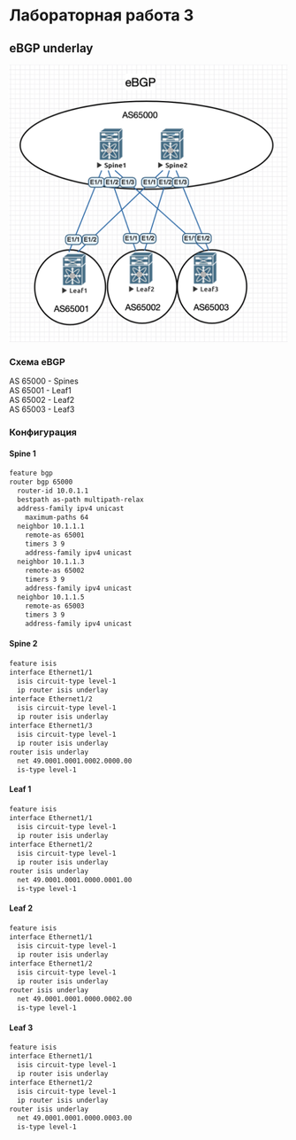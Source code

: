 # Лабораторная работа 3
## eBGP underlay
![Схема сети](net.png "Схема сети")
### Схема eBGP
AS 65000 - Spines<br>
AS 65001 - Leaf1<br>
AS 65002 - Leaf2<br>
AS 65003 - Leaf3
### Конфигурация
#### Spine 1
    feature bgp
    router bgp 65000
      router-id 10.0.1.1
      bestpath as-path multipath-relax
      address-family ipv4 unicast
        maximum-paths 64
      neighbor 10.1.1.1
        remote-as 65001
        timers 3 9
        address-family ipv4 unicast
      neighbor 10.1.1.3
        remote-as 65002
        timers 3 9
        address-family ipv4 unicast
      neighbor 10.1.1.5
        remote-as 65003
        timers 3 9
        address-family ipv4 unicast
#### Spine 2
    feature isis
    interface Ethernet1/1
      isis circuit-type level-1
      ip router isis underlay
    interface Ethernet1/2
      isis circuit-type level-1
      ip router isis underlay
    interface Ethernet1/3
      isis circuit-type level-1
      ip router isis underlay
    router isis underlay
      net 49.0001.0001.0002.0000.00
      is-type level-1 
#### Leaf 1
    feature isis
    interface Ethernet1/1
      isis circuit-type level-1
      ip router isis underlay
    interface Ethernet1/2
      isis circuit-type level-1
      ip router isis underlay
    router isis underlay
      net 49.0001.0001.0000.0001.00
      is-type level-1 
#### Leaf 2
    feature isis
    interface Ethernet1/1
      isis circuit-type level-1
      ip router isis underlay
    interface Ethernet1/2
      isis circuit-type level-1
      ip router isis underlay
    router isis underlay
      net 49.0001.0001.0000.0002.00
      is-type level-1 
#### Leaf 3
    feature isis
    interface Ethernet1/1
      isis circuit-type level-1
      ip router isis underlay
    interface Ethernet1/2
      isis circuit-type level-1
      ip router isis underlay
    router isis underlay
      net 49.0001.0001.0000.0003.00
      is-type level-1 

